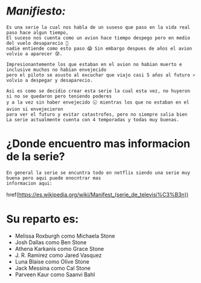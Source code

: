 # *Manifiesto:*
    Es una serie la cual nos habla de un suseso que paso en la vida real paso hace algun tiempo,
    El suceso nos cuenta como un avion hace tiempo despego pero en medio del vuelo desaparecio 👀
    nadie entiende como esto paso 😱 Sin embargo despues de años el avion volvio a aparecer 😰.
    
    Impresionantemente los que estaban en el avion no habian muerto e inclusive muchos no habian envejecido
    pero el piloto se asusto al excuchar que viajo casi 5 años al futuro 💀 volvio a despegar y desaparecio.

    Asi es como se decidio crear esta serie la cual esta vez, no huyeron si no se quedaron pero teniendo poderes
    y a la vez sin haber envejecido 🕣 mientras los que no estaban en el avion si envejecieron
    para ver el futuro y evitar catastrofes, pero no siempre salia bien
    La serie actualmente cuenta con 4 temporadas y todas muy buenas.


# ¿Donde encuentro mas informacion de la serie?
    En general la serie se encuntra todo en netflix siendo una serie muy buena pero aqui puede enocntrar mas
    informacion aqui:
href(https://es.wikipedia.org/wiki/Manifest_(serie_de_televisi%C3%B3n))

# Su reparto es:
* Melissa Roxburgh como Michaela Stone
* Josh Dallas como Ben Stone
* Athena Karkanis como Grace Stone
* J. R. Ramirez como Jared Vasquez
* Luna Blaise como Olive Stone
* Jack Messina como Cal Stone
* Parveen Kaur como Saanvi Bahl